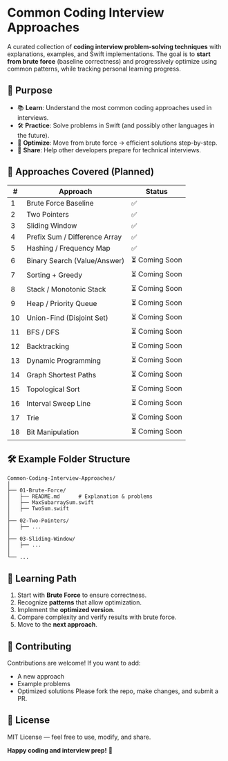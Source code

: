 # Common Coding Interview Approaches
A curated collection of **coding interview problem-solving techniques** with explanations, examples, and Swift implementations.
The goal is to **start from brute force** (baseline correctness) and progressively optimize using common patterns, while tracking personal learning progress.

## 🎯 Purpose
* 📚 **Learn**: Understand the most common coding approaches used in interviews.
* 🛠 **Practice**: Solve problems in Swift (and possibly other languages in the future).
* 🚀 **Optimize**: Move from brute force → efficient solutions step-by-step.
* 🤝 **Share**: Help other developers prepare for technical interviews.

## 📜 Approaches Covered (Planned)
| #  | Approach                      | Status        |
| -- | ----------------------------- | ------------- |
| 1  | Brute Force Baseline          | ✅ |
| 2  | Two Pointers                  | ✅ |
| 3  | Sliding Window                | ✅ |
| 4  | Prefix Sum / Difference Array | ✅ |
| 5  | Hashing / Frequency Map       | ✅ |
| 6  | Binary Search (Value/Answer)  | ⏳ Coming Soon |
| 7  | Sorting + Greedy              | ⏳ Coming Soon |
| 8  | Stack / Monotonic Stack       | ⏳ Coming Soon |
| 9  | Heap / Priority Queue         | ⏳ Coming Soon |
| 10 | Union-Find (Disjoint Set)     | ⏳ Coming Soon |
| 11 | BFS / DFS                     | ⏳ Coming Soon |
| 12 | Backtracking                  | ⏳ Coming Soon |
| 13 | Dynamic Programming           | ⏳ Coming Soon |
| 14 | Graph Shortest Paths          | ⏳ Coming Soon |
| 15 | Topological Sort              | ⏳ Coming Soon |
| 16 | Interval Sweep Line           | ⏳ Coming Soon |
| 17 | Trie                          | ⏳ Coming Soon |
| 18 | Bit Manipulation              | ⏳ Coming Soon |

## 🛠 Example Folder Structure
```
Common-Coding-Interview-Approaches/
│
├── 01-Brute-Force/
│   ├── README.md      # Explanation & problems
│   ├── MaxSubarraySum.swift
│   ├── TwoSum.swift
│
├── 02-Two-Pointers/
│   ├── ...
│
├── 03-Sliding-Window/
│   ├── ...
│
└── ...
```

## 🧠 Learning Path
1. Start with **Brute Force** to ensure correctness.
2. Recognize **patterns** that allow optimization.
3. Implement the **optimized version**.
4. Compare complexity and verify results with brute force.
5. Move to the **next approach**.

## 🤝 Contributing
Contributions are welcome!
If you want to add:
* A new approach
* Example problems
* Optimized solutions
Please fork the repo, make changes, and submit a PR.

## 📜 License
MIT License — feel free to use, modify, and share.

**Happy coding and interview prep!** 🚀

